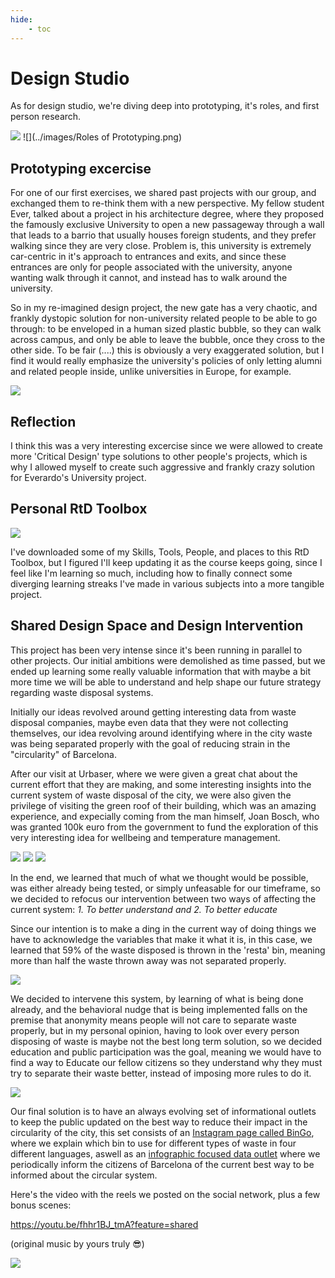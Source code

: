 ```yaml
---
hide:
    - toc
---
```




# Design Studio

As for design studio, we're diving deep into prototyping, it's roles, and first person research. 


![](../images/Diagram.jpeg)
![](../images/Roles of Prototyping.png)



## Prototyping excercise

For one of our first exercises, we shared past projects with our group, and exchanged them to re-think them with a new perspective.
My fellow student Ever, talked about a project in his architecture degree, where they proposed the famously exclusive University to open a new passageway through a wall that leads to a barrio that usually houses foreign students, and they prefer walking since they are very close.
Problem is, this university is extremely car-centric in it's approach to entrances and exits, and since these entrances are only for people associated with the university, anyone wanting walk through it cannot, and instead has to walk around the university.

So in my re-imagined design project, the new gate has a very chaotic, and frankly dystopic solution for non-university related people to be able to go through: to be enveloped in a human sized plastic bubble, so they can walk across campus, and only be able to leave the bubble, once they cross to the other side. 
To be fair (....) this is obviously a very exaggerated solution, but I find it would really emphasize the university's policies of only letting alumni and related people inside, unlike universities in Europe, for example.

![](../images/Burbuja.png)


## Reflection
I think this was a very interesting excercise since we were allowed to create more 'Critical Design' type solutions to other people's projects, which is why I allowed myself to create such aggressive and frankly crazy solution for Everardo's University project. 



## Personal RtD Toolbox

![](../images/MDEFJDLMRtD.jpg)

I've downloaded some of my Skills, Tools, People, and places to this RtD Toolbox, but I figured I'll keep updating it as the course keeps going, since I feel like I'm learning so much, including how to finally connect some diverging learning streaks I've made in various subjects into a more tangible project.


## Shared Design Space and Design Intervention

This project has been very intense since it's been running in parallel to other projects.
Our initial ambitions were demolished as time passed, but we ended up learning some really valuable information that with maybe a bit more time we will be able to understand and help shape our future strategy regarding waste disposal systems.

Initially our ideas revolved around getting interesting data from waste disposal companies, maybe even data that they were not collecting themselves, our idea revolving around identifying where in the city waste was being separated properly with the goal of reducing strain in the "circularity" of Barcelona.

After our visit at Urbaser, where we were given a great chat about the current effort that they are making, and some interesting insights into the current system of waste disposal of the city, we were also given the privilege of visiting the green roof of their building, which was an amazing experience, and expecially coming from the man himself, Joan Bosch, who was granted 100k euro from the government to fund the exploration of this very interesting idea for wellbeing and temperature management.

![](../images/ACVerde.png)
![](../images/EquipoVerde.png)
![](../images/ParedVerde.png)

In the end, we learned that much of what we thought would be possible, was either already being tested, or simply unfeasable for our timeframe, so we decided to refocus our intervention between two ways of affecting the current system: *1. To better understand and 2. To better educate*


Since our intention is to make a ding in the current way of doing things we have to acknowledge the variables that make it what it is, in this case, we learned that 59% of the waste disposed is thrown in the 'resta' bin, meaning more than half the waste thrown away was not separated properly.

![](../images/binsBCN.jpg)

We decided to intervene this system, by learning of what is being done already, and the behavioral nudge that is being implemented falls on the premise that anonymity means people will not care to separate waste properly, but in my personal opinion, having to look over every person disposing of waste is maybe not the best long term solution, so we decided education and public participation was the goal, meaning we would have to find a way to Educate our fellow citizens so they understand why they must try to separate their waste better, instead of imposing more rules to do it.

![](../images/MapaRecogida.png)

Our final solution is to have an always evolving set of informational outlets to keep the public updated on the best way to reduce their impact in the circularity of the city, this set consists of an [Instagram page called BinGo](www.instagram.com/Bingo.Barcelona), where we explain which bin to use for different types of waste in four different languages, aswell as an [infographic focused data outlet](https://tome.app/jdlm-24d/barcelonas-waste-management-system-clom2go2g0ulqmy7cbr94ra6x) where we periodically inform the citizens of Barcelona of the current best way to be informed about the circular system.

Here's the video with the reels we posted on the social network, plus a few bonus scenes:

https://youtu.be/fhhr1BJ_tmA?feature=shared

(original music by yours truly 😎)

![](../images/DesignInterventionBinGo.png)

